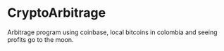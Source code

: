 # CryptoArbitrage
Arbitrage program using coinbase, local bitcoins in colombia and seeing profits go to the moon.
